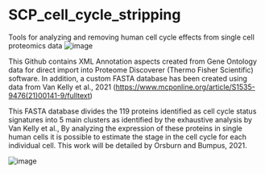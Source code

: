 # SCP_cell_cycle_stripping
Tools for analyzing and removing human cell cycle effects from single cell proteomics data 
![image](https://user-images.githubusercontent.com/39571544/165543146-ef7895ce-9fdc-4caf-9826-9e639408b754.png)

This Github contains XML Annotation aspects created from Gene Ontology data for direct import into Proteome Discoverer (Thermo Fisher Scientific) software. 
In addition, a custom FASTA database has been created using data from Van Kelly et al., 2021 (https://www.mcponline.org/article/S1535-9476(21)00141-9/fulltext) 

This FASTA database divides the 119 proteins identified as cell cycle status signatures into 5 main clusters as identified by the exhaustive analysis by Van Kelly et al., 
By analyzing the expression of these proteins in single human cells it is possible to estimate the stage in the cell cycle for each individual cell. This work will be detailed by Orsburn and Bumpus, 2021. 


![image](https://user-images.githubusercontent.com/39571544/165544475-8acdd1ae-8eae-423d-a325-cc0d126efd4a.png)
